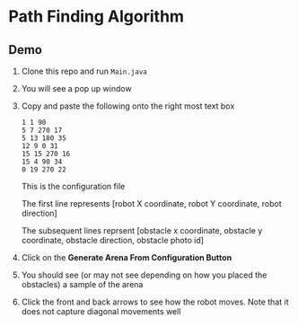 # Path Finding Algorithm

## Demo

1. Clone this repo and run `Main.java`
2. You will see a pop up window
3. Copy and paste the following onto the right most text box
    ```
    1 1 90
    5 7 270 17
    5 13 180 35
    12 9 0 31
    15 15 270 16
    15 4 90 34
    0 19 270 22
    ```
    This is the configuration file

    The first line represents [robot X coordinate, robot Y coordinate, robot direction]

    The subsequent lines reprsent [obstacle x coordinate, obstacle y coordinate, obstacle direction, obstacle photo id]

4. Click on the **Generate Arena From Configuration Button**
5. You should see (or may not see depending on how you placed the obstacles) a sample of the arena
6. Click the front and back arrows to see how the robot moves. Note that it does not capture diagonal movements well